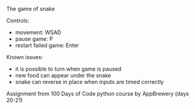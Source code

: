 The game of snake

Controls:
- movement: WSAD
- pause game: P
- restart failed game: Enter

Known issues:
- it is possible to turn when game is paused
- new food can appear under the snake
- snake can reverse in place when inputs are timed correctly


Assignment from 100 Days of Code python course by AppBrewery (days 20-21)